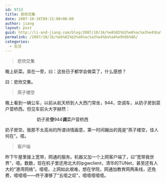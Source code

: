 ```yaml
---
id: 9713
title: 悲欣交集
date: 2007-10-16T09:15:00+00:00
author: jiang
layout: post
guid: http://li-and-jiang.com/blog/2007/10/16/%e6%82%b2%e6%ac%a3%e4%ba%a4%e9%9b%86/
permalink: /2007/10/16/%e6%82%b2%e6%ac%a3%e4%ba%a4%e9%9b%86/
categories:
  - 生活
---
```

> 悲欣交集

晚上斫菜。吴在一旁，曰：这些日子都学会做菜了，什么感想？ 

曰：悲欣交集。
  


> 燕子楼空

晚上看到一辆公车，以前从航天桥到人大西门常坐，944，空调车，从奶子房到菜户营桥西。但见车前头大字赫然： 

                          奶子房**空**944**调**菜户营桥西 

奶子房空。我那不太高尚的所谓诗情画意，第一时间蹦出的竟是“燕子楼空，佳人何在”。噫。
  


> 客户端

昨下午屋里接上宽带，网通的服务。机器又加一个上网客户端了，曰“宽带我世界”，噫。数数，现在机子里还用北大的ipgwclient，清华的TUNet，甚至还有人大的“港湾网络”。噫噫，上网如此艰难，想在学院，网通加教育网两条线，还免费，噫噫噫——终于凑够了“五噫之叹”，噫噫噫噫噫。